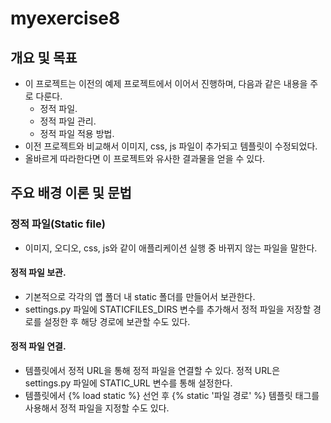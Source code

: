 # **myexercise8**

## 개요 및 목표
- 이 프로젝트는 이전의 예제 프로젝트에서 이어서 진행하며, 다음과 같은 내용을 주로 다룬다.
  - 정적 파일.
  - 정적 파일 관리.
  - 정적 파일 적용 방법.
- 이전 프로젝트와 비교해서 이미지, css, js 파일이 추가되고 템플릿이 수정되었다.
- 올바르게 따라한다면 이 프로젝트와 유사한 결과물을 얻을 수 있다.

## 주요 배경 이론 및 문법

### 정적 파일(Static file)
- 이미지, 오디오, css, js와 같이 애플리케이션 실행 중 바뀌지 않는 파일을 말한다.

#### 정적 파일 보관.
- 기본적으로 각각의 앱 폴더 내 static 폴더를 만들어서 보관한다.
- settings.py 파일에 STATICFILES_DIRS 변수를 추가해서 정적 파일을 저장할 경로를 설정한 후 해당 경로에 보관할 수도 있다.

#### 정적 파일 연결.
- 템플릿에서 정적 URL을 통해 정적 파일을 연결할 수 있다. 정적 URL은 settings.py 파일에 STATIC_URL 변수를 통해 설정한다.
- 템플릿에서 {% load static %} 선언 후 {% static '파일 경로' %} 템플릿 태그를 사용해서 정적 파일을 지정할 수도 있다.